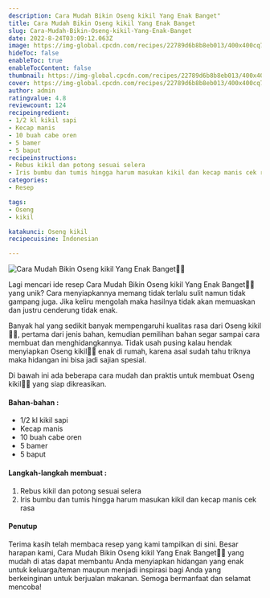 ```yaml
---
description: Cara Mudah Bikin Oseng kikil Yang Enak Banget"
title: Cara Mudah Bikin Oseng kikil Yang Enak Banget
slug: Cara-Mudah-Bikin-Oseng-kikil-Yang-Enak-Banget
date: 2022-8-24T03:09:12.063Z
image: https://img-global.cpcdn.com/recipes/22789d6b8b8eb013/400x400cq70/photo.jpg
hideToc: false
enableToc: true
enableTocContent: false
thumbnail: https://img-global.cpcdn.com/recipes/22789d6b8b8eb013/400x400cq70/photo.jpg
cover: https://img-global.cpcdn.com/recipes/22789d6b8b8eb013/400x400cq70/photo.jpg
author: admin
ratingvalue: 4.8
reviewcount: 124
recipeingredient:
- 1/2 kl kikil sapi
- Kecap manis
- 10 buah cabe oren
- 5 bamer
- 5 baput
recipeinstructions:
- Rebus kikil dan potong sesuai selera
- Iris bumbu dan tumis hingga harum masukan kikil dan kecap manis cek rasa
categories:
- Resep

tags:
- Oseng
- kikil

katakunci: Oseng kikil
recipecuisine: Indonesian

---
```


![Cara Mudah Bikin Oseng kikil Yang Enak Banget👩‍🍳](https://img-global.cpcdn.com/recipes/22789d6b8b8eb013/400x400cq70/photo.jpg)

Lagi mencari ide resep Cara Mudah Bikin Oseng kikil Yang Enak Banget👩‍🍳 yang unik? Cara menyiapkannya memang tidak terlalu sulit namun tidak gampang juga. Jika keliru mengolah maka hasilnya tidak akan memuaskan dan justru cenderung tidak enak.

Banyak hal yang sedikit banyak mempengaruhi kualitas rasa dari Oseng kikil👩‍🍳, pertama dari jenis bahan, kemudian pemilihan bahan segar sampai cara membuat dan menghidangkannya. Tidak usah pusing kalau hendak menyiapkan Oseng kikil👩‍🍳 enak di rumah, karena asal sudah tahu triknya maka hidangan ini bisa jadi sajian spesial.

Di bawah ini ada beberapa cara mudah dan praktis untuk membuat Oseng kikil👩‍🍳 yang siap dikreasikan.

<!--inarticleads1-->

#### Bahan-bahan :

- 1/2 kl kikil sapi
- Kecap manis
- 10 buah cabe oren
- 5 bamer
- 5 baput

<!--inarticleads2-->

#### Langkah-langkah membuat :

1. Rebus kikil dan potong sesuai selera
1. Iris bumbu dan tumis hingga harum masukan kikil dan kecap manis cek rasa

#### Penutup

Terima kasih telah membaca resep yang kami tampilkan di sini. Besar harapan kami, Cara Mudah Bikin Oseng kikil Yang Enak Banget👩‍🍳 yang mudah di atas dapat membantu Anda menyiapkan hidangan yang enak untuk keluarga/teman maupun menjadi inspirasi bagi Anda yang berkeinginan untuk berjualan makanan. Semoga bermanfaat dan selamat mencoba!